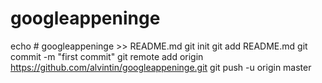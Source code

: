 # googleappeninge
echo # googleappeninge >> README.md
git init
git add README.md
git commit -m "first commit"
git remote add origin https://github.com/alvintin/googleappeninge.git
git push -u origin master
